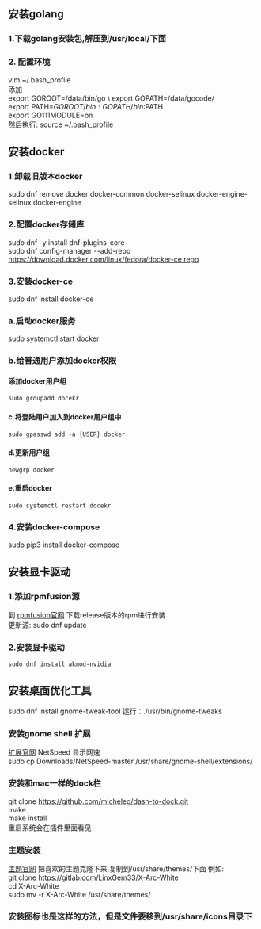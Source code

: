 ## 安装golang  

### 1.下载golang安装包,解压到/usr/local/下面

### 2. 配置环境
  vim ~/.bash_profile  \
  添加 \
  export GOROOT=/data/bin/go \ 
  export GOPATH=/data/gocode/ \
  export PATH=$GOROOT/bin:GOPATH/bin:$PATH \
  export GO111MODULE=on \
  然后执行: source ~/.bash_profile
## 安装docker 
  ### 1.卸载旧版本docker
  sudo dnf remove docker docker-common docker-selinux docker-engine-selinux docker-engine
  ### 2.配置docker存储库
  sudo dnf -y install dnf-plugins-core \
  sudo dnf config-manager --add-repo https://download.docker.com/linux/fedora/docker-ce.repo 
  ### 3.安装docker-ce
  sudo dnf install docker-ce
  ### a.启动docker服务
  sudo systemctl start docker
  ### b.给普通用户添加docker权限
  #### 添加docker用户组
    sudo groupadd docekr
  #### c.将登陆用户加入到docker用户组中
    sudo gpasswd add -a {USER} docker
  #### d.更新用户组
    newgrp docker
  #### e.重启docker
    sudo systemctl restart docekr
 ### 4.安装docker-compose
 sudo pip3 install docker-compose
 ## 安装显卡驱动
 ### 1.添加rpmfusion源
 到 [rpmfusion官网](https://rpmfusion.org/) 下载release版本的rpm进行安装  \
 更新源: sudo dnf update
 ### 2.安装显卡驱动
    sudo dnf install akmod-nvidia
 
## 安装桌面优化工具
sudo dnf install gnome-tweak-tool
运行：./usr/bin/gnome-tweaks
### 安装gnome shell 扩展
[扩展官网](https://extensions.gnome.org/)
NetSpeed 显示网速 \
sudo cp Downloads/NetSpeed-master /usr/share/gnome-shell/extensions/
### 安装和mac一样的dock栏
git clone https://github.com/micheleg/dash-to-dock.git \
make \
make install \
重启系统会在插件里面看见
### 主题安装
[主题官网](https://www.gnome-look.org/)
把喜欢的主题克隆下来,复制到/usr/share/themes/下面
例如: \
git clone https://gitlab.com/LinxGem33/X-Arc-White \
cd X-Arc-White \
sudo mv -r X-Arc-White /usr/share/themes/
### 安装图标也是这样的方法，但是文件要移到/usr/share/icons目录下

